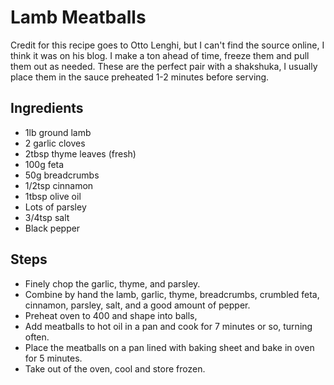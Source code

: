 # Lamb Meatballs

Credit for this recipe goes to Otto Lenghi, but I can't find the source online, I think it was on his blog.
I make a ton ahead of time, freeze them and pull them out as needed.
These are the perfect pair with a shakshuka, I usually place them in the sauce preheated 1-2 minutes
before serving.

## Ingredients

* 1lb ground lamb
* 2 garlic cloves
* 2tbsp thyme leaves (fresh)
* 100g feta 
* 50g breadcrumbs
* 1/2tsp cinnamon
* 1tbsp olive oil
* Lots of parsley
* 3/4tsp salt
* Black pepper

## Steps

* Finely chop the garlic, thyme, and parsley. 
* Combine by hand the lamb, garlic, thyme, breadcrumbs, crumbled feta, 
cinnamon, parsley, salt, and a good amount of pepper.
* Preheat oven to 400 and shape into balls, 
* Add meatballs to hot oil in a pan and cook for 7 minutes or so, turning often.
* Place the meatballs on a pan lined with baking sheet and bake in oven for 5 minutes.
* Take out of the oven, cool and store frozen.